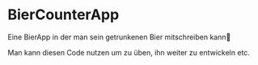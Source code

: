# BierCounterApp
Eine BierApp in der man sein getrunkenen Bier mitschreiben kann🍻

Man kann diesen Code nutzen um zu üben, ihn weiter zu entwickeln etc.
